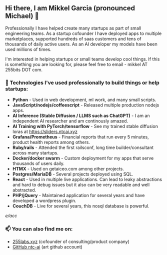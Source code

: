 ## Hi there, I am Mikkel Garcia (pronounced Michael) 👋 

Professionally I have helped create many startups as part of small engineering teams.
As a startup cofounder I have deployed apps to multiple marketplaces, supported hundreds of saas customers and tens of thousands of daily active users.
As an AI developer my models have been used millions of times.

I'm interested in helping startups or small teams develop cool things. If this is something you are looking for, please feel free to email - mikkel AT 255bits DOT com.

### 🌱 Technologies I've used professionally to build things or help startups:

- **Python** - Used in web development, ml work, and many small scripts.
- **JavaScript/nodejs/coffeescript** - Released multiple production nodejs apps.
- **AI Inference (Stable Diffusion / LLMS such as ChatGPT)** - I am an independent AI researcher and am continously amazed.
- **AI Training with PyTorch/tensorflow** - See my trained stable diffusion loras at https://sliders.ntcai.xyz
- **Grafana/Prometheus** - Financial reports that run every 5 minutes, product health reports among others.
- **Ruby/rails** - Attended the first railsconf, long time builder/consultant across many startups.
- **Docker/docker swarm** - Custom deployment for my apps that serve thousands of users daily.
- **HTMX** - Used on getaiceo.com among other projects.
- **Postgres/MariaDB** - Several projects deployed using SQL.
- **React** - Used in multiple live applications. Can lead to leaky abstractions and hard to debug issues but it also can be very readable and well abstracted.
- **PHP/jQuery** - Maintained application for several years and have developed a wordpress plugin.
- **CouchDB** - Live for several years, this nosql database is powerful.

*e/acc*

### 📫 You can also find me on:
- [255labs.xyz](https://255labs.xyz) (cofounder of consulting/product company)
- [GitHub ntc-ai](https://github.com/ntc-ai) (art github account)
